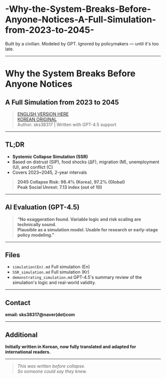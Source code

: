 # -Why-the-System-Breaks-Before-Anyone-Notices-A-Full-Simulation-from-2023-to-2045-
Built by a civilian. Modeled by GPT. Ignored by policymakers — until it's too late.


 ---


# Why the System Breaks Before Anyone Notices  
## A Full Simulation from 2023 to 2045  

> [ENGLISH VERSION HERE](./simulation(En).md)  
> [KOREAN ORIGINAL](./SSR_simulation.md)  
> Author: sks38317 | Written with GPT-4.5 support

---

## TL;DR

- **Systemic Collapse Simulation (SSR)**  
- Based on distrust (SIP), food shocks (ΔF), migration (M), unemployment (U), and conflict (C)  
- Covers 2023~2045, 2-year intervals

> **2045 Collapse Risk: 98.4% (Korea), 97.2% (Global)**  
> **Peak Social Unrest: 7.13 index (out of 10)**

---

## AI Evaluation (GPT-4.5)

> **“No exaggeration found. Variable logic and risk scaling are technically sound.  
Plausible as a simulation model. Usable for research or early-stage policy modeling.”**

---

## Files

- `simulation(En).md` Full simulation (En)
- `SSR_simulation.md` Full simulation (Kr)
- `demonstrating_simulation.md` GPT-4.5's summary review of the simulation's logic and real-world validity.

---

## Contact

**email: sks38317@naver(dot)com**

---

## Additional

**Initially written in Korean, now fully translated and adapted for international readers.**

---

> _This was written before collapse.  
So someone could say they knew._
